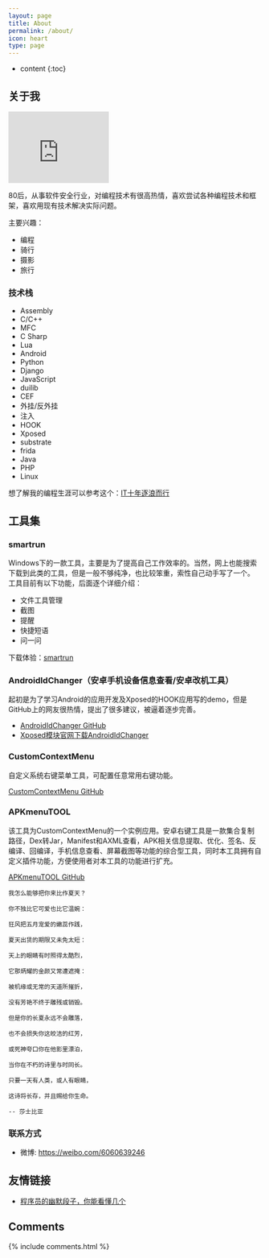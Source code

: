 ```yaml
---
layout: page
title: About
permalink: /about/
icon: heart
type: page
---
```


* content
{:toc}

## 关于我

<iframe src="https://githubbadge.appspot.com/bigsinger?s=1" style="border: 0;height: 142px;width: 200px;overflow: hidden;" frameBorder="0"></iframe>

80后，从事软件安全行业，对编程技术有很高热情，喜欢尝试各种编程技术和框架，喜欢用现有技术解决实际问题。

主要兴趣：
- 编程
- 骑行
- 摄影
- 旅行

### 技术栈
- Assembly
- C/C++
- MFC
- C Sharp
- Lua
- Android
- Python
- Django
- JavaScript
- duilib
- CEF
- 外挂/反外挂
- 注入
- HOOK
- Xposed
- substrate
- frida
- Java
- PHP
- Linux


想了解我的编程生涯可以参考这个：[IT十年逐浪而行](https://www.zhupite.com/other/it10year.html)


## 工具集
### smartrun
Windows下的一款工具，主要是为了提高自己工作效率的。当然，网上也能搜索下载到此类的工具，但是一般不够纯净，也比较笨重，索性自己动手写了一个。
工具目前有以下功能，后面逐个详细介绍：
- 文件工具管理
- 截图
- 提醒
- 快捷短语
- 问一问

下载体验：[smartrun](https://github.com/bigsinger/smartrun)

### AndroidIdChanger（安卓手机设备信息查看/安卓改机工具）
起初是为了学习Android的应用开发及Xposed的HOOK应用写的demo，但是GitHub上的网友很热情，提出了很多建议，被逼着逐步完善。

- [AndroidIdChanger GitHub](https://github.com/bigsinger/AndroidIdChanger)
- [Xposed模块官网下载AndroidIdChanger](http://repo.xposed.info/module/com.bigsing.changer)

### CustomContextMenu
自定义系统右键菜单工具，可配置任意常用右键功能。

[CustomContextMenu GitHub](https://github.com/bigsinger/CustomContextMenu)

### APKmenuTOOL
该工具为CustomContextMenu的一个实例应用。安卓右键工具是一款集合复制路径，Dex转Jar，Manifest和AXML查看，APK相关信息提取、优化、签名、反编译、回编译，手机信息查看、屏幕截图等功能的综合型工具，同时本工具拥有自定义插件功能，方便使用者对本工具的功能进行扩充。

[APKmenuTOOL GitHub](https://github.com/bigsinger/APKmenuTOOL)


```
我怎么能够把你来比作夏天？

你不独比它可爱也比它温婉：

狂风把五月宠爱的嫩蕊作践，

夏天出赁的期限又未免太短：

天上的眼睛有时照得太酷烈，

它那炳耀的金颜又常遭遮掩：

被机缘或无常的天道所摧折，

没有芳艳不终于雕残或销毁。

但是你的长夏永远不会雕落，

也不会损失你这皎洁的红芳，

或死神夸口你在他影里漂泊，

当你在不朽的诗里与时同长。

只要一天有人类，或人有眼睛，

这诗将长存，并且赐给你生命。

-- 莎士比亚
```

### 联系方式
- 微博: <https://weibo.com/6060639246>

## 友情链接
- [程序员的幽默段子，你能看懂几个](https://www.zhupite.com/other/joke.html)

## Comments

{% include comments.html %}
